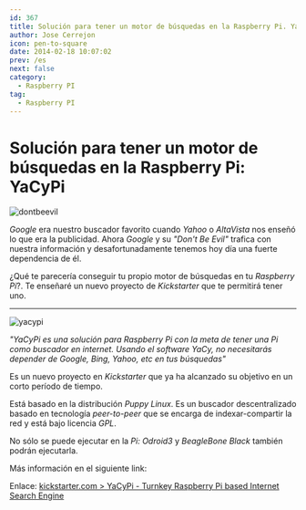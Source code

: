 ```yaml
---
id: 367
title: Solución para tener un motor de búsquedas en la Raspberry Pi. YaCyPi
author: Jose Cerrejon
icon: pen-to-square
date: 2014-02-18 10:07:02
prev: /es
next: false
category:
  - Raspberry PI
tag:
  - Raspberry PI
---
```


# Solución para tener un motor de búsquedas en la Raspberry Pi: YaCyPi

![dontbeevil](/images/2014/02/dontbeevil.jpg)

*Google* era nuestro buscador favorito cuando *Yahoo* o *AltaVista* nos enseñó lo que era la publicidad. Ahora *Google* y su *"Don't Be Evil"* trafica con nuestra información y desafortunadamente tenemos hoy día una fuerte dependencia de él.

¿Qué te parecería conseguir tu propio motor de búsquedas en tu *Raspberry Pi*?. Te enseñaré un nuevo proyecto de *Kickstarter* que te permitirá tener uno.

- - -
![yacypi](/images/2014/02/yacypi.jpg)

*"YaCyPi es una solución para Raspberry Pi con la meta de tener una Pi como buscador en internet. Usando el software YaCy, no necesitarás depender de Google, Bing, Yahoo, etc en tus búsquedas"*

Es un nuevo proyecto en *Kickstarter* que ya ha alcanzado su objetivo en un corto período de tiempo.

Está basado en la distribución *Puppy Linux*. Es un buscador descentralizado basado en tecnología *peer-to-peer* que se encarga de indexar-compartir la red y está bajo licencia *GPL*.

No sólo se puede ejecutar en la *Pi: Odroid3* y *BeagleBone Black* también podrán ejecutarla.
 
Más información en el siguiente link:

Enlace: [kickstarter.com > YaCyPi - Turnkey Raspberry Pi based Internet Search Engine](https://www.kickstarter.com/projects/1455616350/yacypi-turnkey-raspberry-pi-based-internet-search)